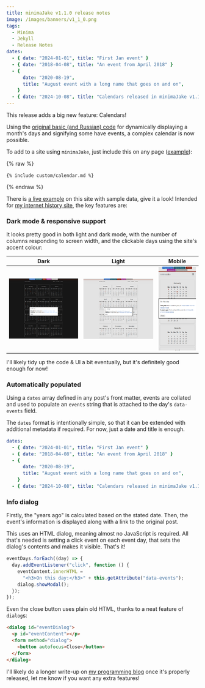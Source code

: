 ```yaml
---
title: minimaJake v1.1.0 release notes
image: /images/banners/v1_1_0.png
tags:
  - Minima
  - Jekyll
  - Release Notes
dates:
  - { date: "2024-01-01", title: "First Jan event" }
  - { date: "2018-04-08", title: "An event from April 2018" }
  - {
      date: "2020-08-19",
      title: "August event with a long name that goes on and on",
    }
  - { date: "2024-10-08", title: "Calendars released in minimaJake v1.1.0!" }
---
```


This release adds a big new feature: Calendars!

Using the [original basic (and Russian) code](https://mikhail-yudin.ru/blog/frontend/jekyll-calendar-css-grid) for dynamically displaying a month's days and signifying some have events, a complex calendar is now possible.

To add to a site using `minimaJake`, just include this on any page ([example](https://github.com/JakeSteam/minimaJake/blob/main/calendar.md)):

{% raw %}

```
{% include custom/calendar.md %}
```

{% endraw %}

There is [a live example](/calendar/) on this site with sample data, give it a look! Intended for [my internet history site](https://history.jakelee.co.uk), the key features are:

### Dark mode & responsive support

It looks pretty good in both light and dark mode, with the number of columns responding to screen width, and the clickable days using the site's accent colour:

|                               Dark                                |                                Light                                |                                Mobile                                 |
| :---------------------------------------------------------------: | :-----------------------------------------------------------------: | :-------------------------------------------------------------------: |
| [![](/images/v1_1_0_dark-thumbnail.png)](/images/v1_1_0_dark.png) | [![](/images/v1_1_0_light-thumbnail.png)](/images/v1_1_0_light.png) | [![](/images/v1_1_0_mobile-thumbnail.png)](/images/v1_1_0_mobile.png) |

I'll likely tidy up the code & UI a bit eventually, but it's definitely good enough for now!

### Automatically populated

Using a `dates` array defined in any post's front matter, events are collated and used to populate an `events` string that is attached to the day's `data-events` field.

The `dates` format is intentionally simple, so that it can be extended with additional metadata if required. For now, just a date and title is enough.

```yml
dates:
  - { date: "2024-01-01", title: "First Jan event" }
  - { date: "2018-04-08", title: "An event from April 2018" }
  - {
      date: "2020-08-19",
      title: "August event with a long name that goes on and on",
    }
  - { date: "2024-10-08", title: "Calendars released in minimaJake v1.1.0!" }
```

### Info dialog

Firstly, the "years ago" is calculated based on the stated date. Then, the event's information is displayed along with a link to the original post.

This uses an HTML dialog, meaning almost no JavaScript is required. All that's needed is setting a click event on each event day, that sets the dialog's contents and makes it visible. That's it!

```js
eventDays.forEach((day) => {
  day.addEventListener("click", function () {
    eventContent.innerHTML =
      "<h3>On this day:</h3>" + this.getAttribute("data-events");
    dialog.showModal();
  });
});
```

Even the close button uses plain old HTML, thanks to a neat feature of `dialog`s:

```html
<dialog id="eventDialog">
  <p id="eventContent"></p>
  <form method="dialog">
    <button autofocus>Close</button>
  </form>
</dialog>
```

I'll likely do a longer write-up on [my programming blog](https://blog.jakelee.co.uk) once it's properly released, let me know if you want any extra features!
